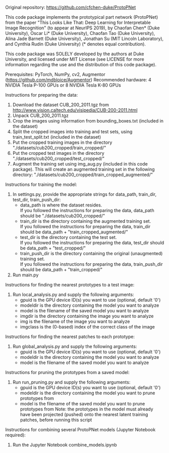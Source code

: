 Original repository: https://github.com/cfchen-duke/ProtoPNet

This code package implements the prototypical part network (ProtoPNet)
from the paper "This Looks Like That: Deep Learning for Interpretable Image Recognition"
(to appear at NeurIPS 2019), by Chaofan Chen* (Duke University), Oscar Li* (Duke University),
Chaofan Tao (Duke University), Alina Jade Barnett (Duke University),
Jonathan Su (MIT Lincoln Laboratory), and Cynthia Rudin (Duke University)
(* denotes equal contribution).

This code package was SOLELY developed by the authors at Duke University,
and licensed under MIT License (see LICENSE for more information regarding the use
and the distribution of this code package).

Prerequisites: PyTorch, NumPy, cv2, Augmentor (https://github.com/mdbloice/Augmentor)
Recommended hardware: 4 NVIDIA Tesla P-100 GPUs or 8 NVIDIA Tesla K-80 GPUs

Instructions for preparing the data:
1. Download the dataset CUB_200_2011.tgz from http://www.vision.caltech.edu/visipedia/CUB-200-2011.html
2. Unpack CUB_200_2011.tgz
3. Crop the images using information from bounding_boxes.txt (included in the dataset)
4. Split the cropped images into training and test sets, using train_test_split.txt (included in the dataset)
5. Put the cropped training images in the directory "./datasets/cub200_cropped/train_cropped/"
6. Put the cropped test images in the directory "./datasets/cub200_cropped/test_cropped/"
7. Augment the training set using img_aug.py (included in this code package). This will create an augmented training set in the following directory: "./datasets/cub200_cropped/train_cropped_augmented/"

Instructions for training the model:
1. In settings.py, provide the appropriate strings for data_path, train_dir, test_dir,
train_push_dir:
    - data_path is where the dataset resides. \
        If you followed the instructions for preparing the data, data_path should be "./datasets/cub200_cropped/"
    - train_dir is the directory containing the augmented training set. \
        If you followed the instructions for preparing the data, train_dir should be data_path + "train_cropped_augmented/"
    - test_dir is the directory containing the test set. \
        If you followed the instructions for preparing the data, test_dir should be data_path + "test_cropped/"
    - train_push_dir is the directory containing the original (unaugmented) training set. \
        If you followed the instructions for preparing the data, train_push_dir should be data_path + "train_cropped/"
2. Run main.py

Instructions for finding the nearest prototypes to a test image:
1. Run local_analysis.py and supply the following arguments:
    - gpuid is the GPU device ID(s) you want to use (optional, default '0')
    - modeldir is the directory containing the model you want to analyze
    - model is the filename of the saved model you want to analyze
    - imgdir is the directory containing the image you want to analyze
    - img is the filename of the image you want to analyze
    - imgclass is the (0-based) index of the correct class of the image

Instructions for finding the nearest patches to each prototype:
1. Run global_analysis.py and supply the following arguments:
    - gpuid is the GPU device ID(s) you want to use (optional, default '0')
    - modeldir is the directory containing the model you want to analyze
    - model is the filename of the saved model you want to analyze

Instructions for pruning the prototypes from a saved model:
1. Run run_pruning.py and supply the following arguments:
    - gpuid is the GPU device ID(s) you want to use (optional, default '0')
    - modeldir is the directory containing the model you want to prune prototypes from
    - model is the filename of the saved model you want to prune prototypes from
Note: the prototypes in the model must already have been projected (pushed) onto
the nearest latent training patches, before running this script

Instructions for combining several ProtoPNet models (Jupyter Notebook required):
1. Run the Jupyter Notebook combine_models.ipynb
